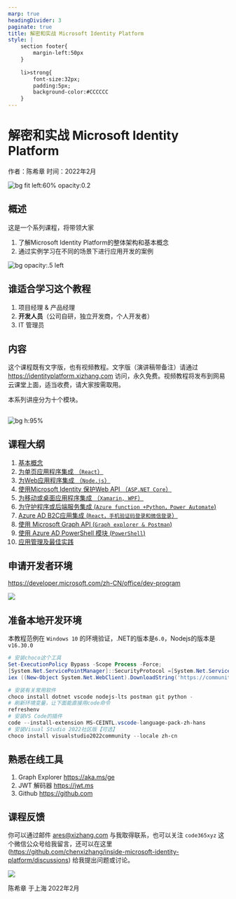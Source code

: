 ```yaml
---
marp: true
headingDivider: 3
paginate: true
title: 解密和实战 Microsoft Identity Platform
style: |
    section footer{
        margin-left:50px
    }
    
    li>strong{
        font-size:32px;
        padding:5px;
        background-color:#CCCCCC
    }
---
```


<!--
footer: '**解密和实战 Microsoft Identity Platform**  https://identityplatform.xizhang.com'
-->

# 解密和实战 Microsoft Identity Platform

作者：陈希章
时间：2022年2月

![bg fit left:60% opacity:0.2](images/aad.png)



## 概述
<!--为什么要讲这个课程呢-->


这是一个系列课程，将带领大家

1. 了解Microsoft Identity Platform的整体架构和基本概念
1. 通过实例学习在不同的场景下进行应用开发的案例

![bg opacity:.5 left](images/chenxizhang.jpg)

## 谁适合学习这个教程
<!-- 主要还是为了开发人员，Azure博大精深，这个课程只讲了其中一个很小的部分 -->
1. 项目经理 & 产品经理
1. **开发人员**（公司自研，独立开发商，个人开发者）
1. IT 管理员

## 内容
<!--这个课程后续还可能会更新，每堂课大约30分钟，课程是收费的-->

这个课程既有文字版，也有视频教程。文字版（演讲稿带备注）请通过 https://identityplatform.xizhang.com 访问，永久免费。视频教程将发布到网易云课堂上面，适当收费，请大家按需取用。

本系列讲座分为十个模块。

##
<!-- _footer: '' -->
![bg h:95%](images/microsoftidentityplatform.png)


## 课程大纲

1. [基本概念](module1-overview.md)
1. [为单页应用程序集成 （`React`）](module2-spa.md)
1. [为Web应用程序集成 （`Node.js`）](module3-webapp.md)
1. [使用Microsoft Identity 保护Web API （`ASP.NET Core`）](module4-webapi.md)
1. [为移动或桌面应用程序集成 （`Xamarin, WPF`）](module5-desktop-mobile.md)
1. [为守护程序或后端服务集成 (`Azure function +Python，Power Automate`)](module6-deamon-service.md)
1. [Azure AD B2C应用集成 (`React，手机验证码登录和微信登录`） ](module7-b2c.md)
1. [使用 Microsoft Graph API (`Graph explorer & Postman`)](module8-msgraph.md)
1. [使用 Azure AD PowerShell 模块 (`PowerShell`)](module9-powershell.md)
1. [应用管理及最佳实践](module10-bestpractices.md)


## 申请开发者环境
<!-- _footer: '' -->
https://developer.microsoft.com/zh-CN/office/dev-program

![](images/devprogram.png)

## 准备本地开发环境

本教程范例在 `Windows 10` 的环境验证，.NET的版本是`6.0`，Nodejs的版本是 `v16.30.0`

```powershell
# 安装choco这个工具
Set-ExecutionPolicy Bypass -Scope Process -Force; 
[System.Net.ServicePointManager]::SecurityProtocol =[System.Net.ServicePointManager]::SecurityProtocol -bor 3072; 
iex ((New-Object System.Net.WebClient).DownloadString('https://community.chocolatey.org/install.ps1'))

# 安装有关常用软件
choco install dotnet vscode nodejs-lts postman git python -
# 刷新环境变量，让下面能直接用code命令
refreshenv
# 安装VS Code的插件
code --install-extension MS-CEINTL.vscode-language-pack-zh-hans
# 安装Visual Studio 2022社区版【可选】
choco install visualstudio2022community --locale zh-cn

```

## 熟悉在线工具

1. Graph Explorer <https://aka.ms/ge>
1. JWT 解码器 <https://jwt.ms>
1. Github <https://github.com>

## 课程反馈

你可以通过邮件 <ares@xizhang.com> 与我取得联系，也可以关注 `code365xyz` 这个微信公众号给我留言，还可以在这里 (<https://github.com/chenxizhang/inside-microsoft-identity-platform/discussions>) 给我提出问题或讨论。

![](images/code365xyz.jpg)


陈希章 于上海
2022年2月

